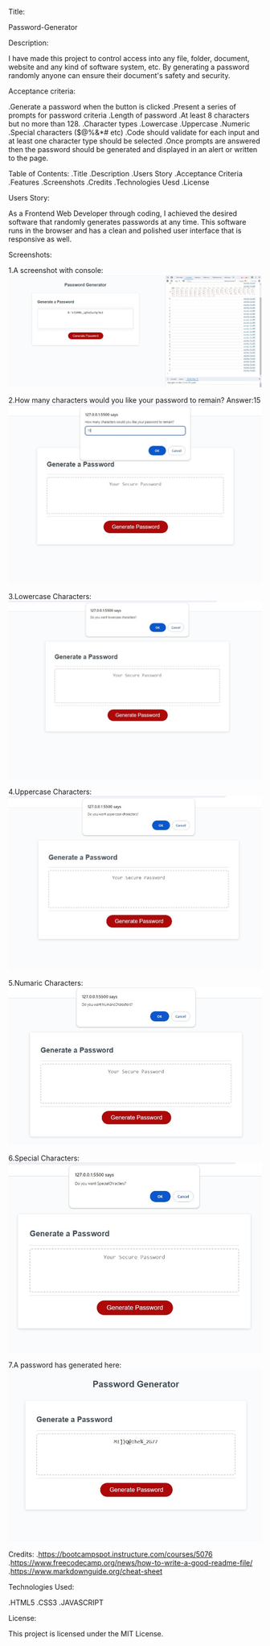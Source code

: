 Title:

Password-Generator

Description:

I have made this project to control access into any file, folder, document, website and any kind of software system, etc. 
By generating a password randomly anyone can ensure their document's safety and security.


Acceptance criteria:


.Generate a password when the button is clicked
.Present a series of prompts for password criteria
.Length of password
.At least 8 characters but no more than 128.
.Character types
.Lowercase
.Uppercase
.Numeric
.Special characters ($@%&*# etc)
.Code should validate for each input and at least one character type should be selected
.Once prompts are answered then the password should be generated and displayed in an   alert or written to the page.


Table of Contents: 
.Title
.Description
.Users Story
.Acceptance Criteria
.Features
.Screenshots
.Credits
.Technologies Uesd
.License


Users Story:

As a Frontend Web Developer through coding, I achieved the desired software that randomly generates passwords at any time. This software runs in the browser and has a clean and polished user interface that is responsive as well.







Screenshots:

1.A screenshot with console:
![A screen shot of a Website with It's console open](./assets/images/Password-Generated.jpg)

2.How many characters would you like your password to remain? Answer:15
![A screen shot of a Website with It's console open](./assets/images/Password-Generator-1.jpg)

3.Lowercase Characters:
![A screen shot of a Website with It's console open](./assets/images/Password-Generator-2.jpg)

4.Uppercase Characters:
![A screen shot of a Website with It's console open](./assets/images/Password-Generator-3.jpg)

5.Numaric Characters:
![A screen shot of a Website with It's console open](./assets/images/Password-Generator-4.jpg)

6.Special Characters:
![A screen shot of a Website with It's console open](./assets/images/Password-Generator-5.jpg)

7.A password has generated here:
![A screen shot of a Website with It's console open](./assets/images/Password-Generator-6.jpg)




Credits:
.https://bootcampspot.instructure.com/courses/5076
.https://www.freecodecamp.org/news/how-to-write-a-good-readme-file/
.https://www.markdownguide.org/cheat-sheet





Technologies Used:

.HTML5
.CSS3
.JAVASCRIPT


License:

This project is licensed under the MIT License.